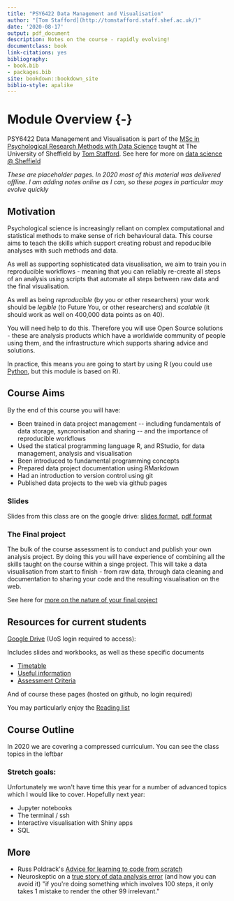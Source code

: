 ```yaml
--- 
title: "PSY6422 Data Management and Visualisation"
author: "[Tom Stafford](http://tomstafford.staff.shef.ac.uk/)"
date: '2020-08-17'
output: pdf_document
description: Notes on the course - rapidly evolving!
documentclass: book
link-citations: yes
bibliography:
- book.bib
- packages.bib
site: bookdown::bookdown_site
biblio-style: apalike
---
```






# Module Overview {-}

PSY6422 Data Management and Visualisation is part of the [MSc in Psychological Research Methods with Data Science](https://www.sheffield.ac.uk/psychology/prospectivepg/masters/data-science) taught at The University of Sheffield by [Tom Stafford](http://tomstafford.staff.shef.ac.uk/). See here for more on [data science @ Sheffield](notes.html#data-science-sheffield)

<div class="info">
<p><em>These are placeholder pages. In 2020 most of this material was delivered offline. I am adding notes online as I can, so these pages in particular may evolve quickly</em></p>
</div>
  
## Motivation

Psychological science is increasingly reliant on complex computational and statistical methods to make sense of rich behavioural data. This course aims to teach the skills which support creating robust and repoducibile analyses with such methods and data.

As well as supporting sophisticated data visualisation, we aim to train you in reproducible workflows - meaning that you can reliably re-create all steps of an analysis using scripts that automate all steps between raw data and the final visualisation.

As well as being *reproducible* (by you or other researchers) your work should be *legible* (to Future You, or other researchers) and *scalable* (it should work as well on 400,000 data points as on 40).

You will need help to do this. Therefore you will use Open Source solutions - these are analysis products which have a worldwide community of people using them, and the infrastructure which supports sharing advice and solutions. 

In practice, this means you are going to start by using R (you could use [Python](https://tomstafford.github.io/psy6422/appendices.html#python), but this module is based on R).

## Course Aims

By the end of this course you will have:

  * Been trained in data project management -- including fundamentals of data storage, syncronisation and sharing -- and the importance of reproducible workflows
  * Used the statical programming language R, and RStudio, for data management, analysis and visualisation
  * Been introduced to fundamental programming concepts
  * Prepared data project documentation using RMarkdown
  * Had an introduction to version control using git 
  * Published data projects to the web via github pages
  
### Slides

Slides from this class are on the google drive: [slides format](https://docs.google.com/presentation/d/1-P8bGNuoqMFd6PVytXNSJCQOGAMtkgo0azEifFVCA1g/edit?usp=drivesdk), [pdf format](https://drive.google.com/file/d/1BPsMeVEhrqFQ1haGvN7ONMnu4InnDVsP/view?usp=drivesdk)  
  
### The Final project 

The bulk of the course assessment is to conduct and publish your own analysis project. By doing this you will have experience of combining all the skills taught on the course within a singe project. This will take a data visualisation from start to finish - from raw data, through data cleaning and documentation to sharing your code and the resulting visualisation on the web.

See here for [more on the nature of your final project](final-project.html)


## Resources for current students

[Google Drive](https://drive.google.com/drive/folders/1tuaTS6RPYOXh-XByRffFS1FDzbvvFs_w) (UoS login required to access):

Includes slides and workbooks, as well as these specific documents

* [Timetable](https://docs.google.com/spreadsheets/d/1fyvjYhai6nIaOUymkUrlGIXL89cG76lI8bLXirPbaOw/edit?usp=drivesdk)
* [Useful information](https://docs.google.com/document/d/1kEDLaELoFyRBCsQLkZZP1PNbNaw2uUM6AAQhd42ExwQ/edit?usp=drivesdk)
* [Assessment Criteria](https://docs.google.com/spreadsheets/d/1DS91tnTtC8qPQHchAbzkOK57vvsSLIQc9FN3nPp9bQY/edit?usp=drivesdk)

And of course these pages (hosted on github, no login required)

You may particularly enjoy the [Reading list](extra-reading.html)

## Course Outline

In 2020 we are covering a compressed curriculum. You can see the class topics in the leftbar

### Stretch goals:

Unfortunately we won't have time this year for a number of advanced topics which I would like to cover. Hopefully next year:

* Jupyter notebooks
* The terminal / ssh
* Interactive visualisation with Shiny apps
* SQL


## More

* Russ Poldrack's [Advice for learning to code from scratch ](http://www.russpoldrack.org/2016/05/advice-for-learning-to-code-from-scratch.html)
* Neuroskeptic on a [true story of data analysis error](http://neuroskeptic.blogspot.com/2011/04/tufnel-effect.html) (and how you can avoid it) "if you're doing something which involves 100 steps, it only takes 1 mistake to render the other 99 irrelevant."


